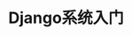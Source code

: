 <!--
 * @Author: your name
 * @Date: 2021-06-17 14:52:44
 * @LastEditTime: 2021-06-17 14:53:11
 * @LastEditors: Please set LastEditors
 * @Description: In User Settings Edit
 * @FilePath: \django-lession\README.md
-->
# Django系统入门